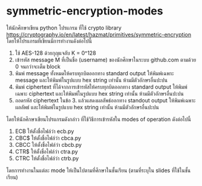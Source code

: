 # symmetric-encryption-modes

ให้นักศึกษาเขียน python โปรแกรม ที่ใช้ crypto library https://cryptography.io/en/latest/hazmat/primitives/symmetric-encryption โดยให้โปรแกรมที่เขียนมีการทำงานดังต่อไปนี้

1. ใช้ AES-128 ด้วยกุญแจลับ K = 0^128
2. เข้ารหัส message M ที่เป็นชื่อ (username) ของนักศึกษาในระบบ github.com ตามด้วย 0 จนกว่าจะเต็ม block
3. พิมพ์ message ทั้งหมดให้ครบทุกบิตออกทาง standard output ให้พิมพ์เฉพาะ message และให้พิมพ์ในรูปแบบ hex string เท่านั้น ห้ามมีตัวอักษรอื่นปะปน
4. พิมพ์ ciphertext ที่ได้จากการเข้ารหัสให้ครบทุกบิตออกทาง standard output ให้พิมพ์เฉพาะ ciphertext  และให้พิมพ์ในรูปแบบ hex string เท่านั้น ห้ามมีตัวอักษรอื่นปะปน
5. ถอดรหัส ciphertext ในข้อ 3. แล้วแสดงผลลัพธ์ออกทาง standout output ให้พิมพ์เฉพาะผลลัพธ์ และให้พิมพ์ในรูปแบบ hex string เท่านั้น ห้ามมีตัวอักษรอื่นปะปน

โดยให้นักศึกษาเขียนโปรแกรมดังกล่าว ที่ใช้วิธีการเข้ารหัสใน modes of operation ดังต่อไปนี้
1. ECB ให้ตั้งชื่อไฟล์ว่า ecb.py
2. CBC$ ให้ตั้งชื่อไฟล์ว่า cbca.py
3. CBCC ให้ตั้งชื่อไฟล์ว่า cbcb.py
4. CTR$ ให้ตั้งชื่อไฟล์ว่า ctra.py
5. CTRC ให้ตั้งชื่อไฟล์ว่า ctrb.py

โดยการทำงานในแต่ละ mode ให้เป็นไปตามที่ศึกษาในชั้นเรียน (ตามที่ระบุใน slides ที่ใช้ในชั้นเรียน)
